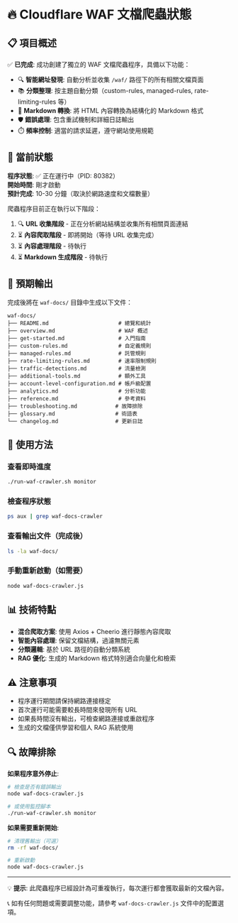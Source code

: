 # 🔥 Cloudflare WAF 文檔爬蟲狀態

## 📋 項目概述

✅ **已完成**: 成功創建了獨立的 WAF 文檔爬蟲程序，具備以下功能：

- 🔍 **智能網址發現**: 自動分析並收集 `/waf/` 路徑下的所有相關文檔頁面
- 📚 **分類整理**: 按主題自動分類（custom-rules, managed-rules, rate-limiting-rules 等）
- 📝 **Markdown 轉換**: 將 HTML 內容轉換為結構化的 Markdown 格式
- 🛡️ **錯誤處理**: 包含重試機制和詳細日誌輸出
- ⏱️ **頻率控制**: 適當的請求延遲，遵守網站使用規範

## 🚀 當前狀態

**程序狀態**: ✅ 正在運行中（PID: 80382）  
**開始時間**: 剛才啟動  
**預計完成**: 10-30 分鐘（取決於網路速度和文檔數量）

爬蟲程序目前正在執行以下階段：
1. 🔍 **URL 收集階段** - 正在分析網站結構並收集所有相關頁面連結
2. ⏳ **內容爬取階段** - 即將開始（等待 URL 收集完成）
3. ⏳ **內容處理階段** - 待執行
4. ⏳ **Markdown 生成階段** - 待執行

## 📁 預期輸出

完成後將在 `waf-docs/` 目錄中生成以下文件：

```
waf-docs/
├── README.md                      # 總覽和統計
├── overview.md                    # WAF 概述
├── get-started.md                 # 入門指南  
├── custom-rules.md                # 自定義規則
├── managed-rules.md               # 託管規則
├── rate-limiting-rules.md         # 速率限制規則
├── traffic-detections.md          # 流量檢測
├── additional-tools.md            # 額外工具
├── account-level-configuration.md # 帳戶級配置
├── analytics.md                   # 分析功能
├── reference.md                   # 參考資料
├── troubleshooting.md            # 故障排除
├── glossary.md                   # 術語表
└── changelog.md                  # 更新日誌
```

## 🔧 使用方法

### 查看即時進度
```bash
./run-waf-crawler.sh monitor
```

### 檢查程序狀態  
```bash
ps aux | grep waf-docs-crawler
```

### 查看輸出文件（完成後）
```bash
ls -la waf-docs/
```

### 手動重新啟動（如需要）
```bash
node waf-docs-crawler.js
```

## 📊 技術特點

- **混合爬取方案**: 使用 Axios + Cheerio 進行靜態內容爬取
- **智能內容處理**: 保留文檔結構，過濾無關元素
- **分類邏輯**: 基於 URL 路徑的自動分類系統
- **RAG 優化**: 生成的 Markdown 格式特別適合向量化和檢索

## ⚠️ 注意事項

- 程序運行期間請保持網路連接穩定
- 首次運行可能需要較長時間來發現所有 URL
- 如果長時間沒有輸出，可檢查網路連接或重啟程序
- 生成的文檔僅供學習和個人 RAG 系統使用

## 🔍 故障排除

**如果程序意外停止**:
```bash
# 檢查是否有錯誤輸出
node waf-docs-crawler.js

# 或使用監控腳本
./run-waf-crawler.sh monitor
```

**如果需要重新開始**:
```bash
# 清理舊輸出（可選）
rm -rf waf-docs/

# 重新啟動
node waf-docs-crawler.js
```

---

💡 **提示**: 此爬蟲程序已經設計為可重複執行，每次運行都會獲取最新的文檔內容。

📞 如有任何問題或需要調整功能，請參考 `waf-docs-crawler.js` 文件中的配置選項。
